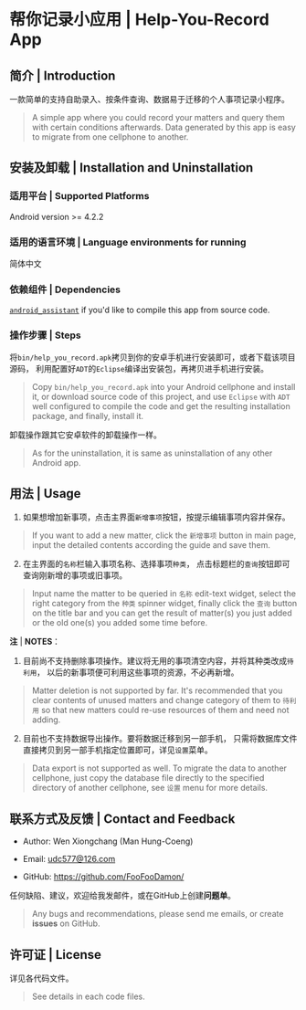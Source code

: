 # 帮你记录小应用 | Help-You-Record App

## 简介 | Introduction

一款简单的支持自助录入、按条件查询、数据易于迁移的个人事项记录小程序。

> A simple app where you could record your matters and query them with certain conditions afterwards. 
Data generated by this app is easy to migrate from one cellphone to another.

## 安装及卸载 | Installation and Uninstallation

### 适用平台 | Supported Platforms

Android version >= 4.2.2

### 适用的语言环境 | Language environments for running

简体中文

### 依赖组件 | Dependencies

[`android_assistant`](https://github.com/FooFooDamon/android_assistant.git) 
if you'd like to compile this app from source code.

### 操作步骤 | Steps

将`bin/help_you_record.apk`拷贝到你的安卓手机进行安装即可，或者下载该项目源码，
利用配置好`ADT`的`Eclipse`编译出安装包，再拷贝进手机进行安装。

> Copy `bin/help_you_record.apk` into your Android cellphone and install it, 
or download source code of this project, and use `Eclipse` with `ADT` well configured 
to compile the code and get the resulting installation package, and finally, install it.

卸载操作跟其它安卓软件的卸载操作一样。

> As for the uninstallation, it is same as uninstallation of any other Android app.

## 用法 | Usage

1. 如果想增加新事项，点击主界面`新增事项`按钮，按提示编辑事项内容并保存。

> If you want to add a new matter, click the `新增事项` button in main page, 
input the detailed contents according the guide and save them.

2. 在主界面的`名称`栏输入事项名称、选择事项`种类`，
点击标题栏的`查询`按钮即可查询刚新增的事项或旧事项。

> Input name the matter to be queried in `名称` edit-text widget, 
select the right category from the `种类` spinner widget, 
finally click the `查询` button on the title bar and you can get the result of matter(s) 
you just added or the old one(s) you added some time before.

**注** | **NOTES**：

1. 目前尚不支持删除事项操作。建议将无用的事项清空内容，并将其种类改成`待利用`，
以后的新事项便可利用这些事项的资源，不必再新增。

> Matter deletion is not supported by far. It's recommended that you clear contents of unused matters 
and change category of them to `待利用` so that new matters could re-use resources of them and need not adding.

2. 目前也不支持数据导出操作。要将数据迁移到另一部手机，
只需将数据库文件直接拷贝到另一部手机指定位置即可，详见`设置`菜单。

> Data export is not supported as well. To migrate the data to another cellphone, 
just copy the database file directly to the specified directory of another cellphone, 
see `设置` menu for more details.

## 联系方式及反馈 | Contact and Feedback

* Author: Wen Xiongchang (Man Hung-Coeng)

* Email: <udc577@126.com>

* GitHub: https://github.com/FooFooDamon/

任何缺陷、建议，欢迎给我发邮件，或在GitHub上创建**问题单**。

> Any bugs and recommendations, please send me emails, or create **issues** on GitHub.

## 许可证 | License

详见各代码文件。

> See details in each code files.

